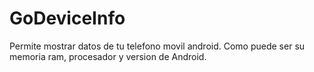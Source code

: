 # GoDeviceInfo
Permite mostrar datos de tu telefono movil android. Como puede ser su memoria ram, procesador y version de Android.

